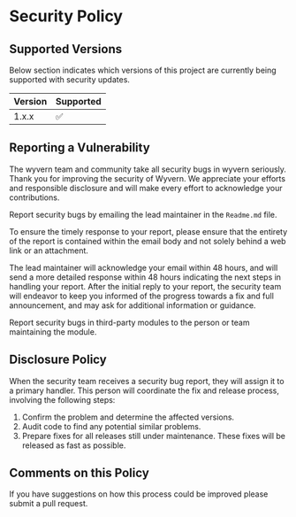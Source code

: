 # Security Policy

## Supported Versions

Below section indicates which versions of this project are currently being supported with security updates.

| Version | Supported          |
| ------- | ------------------ |
| 1.x.x   | :white_check_mark: |

## Reporting a Vulnerability

The wyvern team and community take all security bugs in wyvern seriously. Thank you for improving the security of Wyvern. We appreciate your efforts and responsible disclosure and will make every effort to acknowledge your contributions.

Report security bugs by emailing the lead maintainer in the `Readme.md` file.

To ensure the timely response to your report, please ensure that the entirety of the report is contained within the email body and not solely behind a web link or an attachment.

The lead maintainer will acknowledge your email within 48 hours, and will send a more detailed response within 48 hours indicating the next steps in handling your report. After the initial reply to your report, the security team will endeavor to keep you informed of the progress towards a fix and full announcement, and may ask for additional information or guidance.

Report security bugs in third-party modules to the person or team maintaining the module.

## Disclosure Policy

When the security team receives a security bug report, they will assign it to a primary handler. This person will coordinate the fix and release process, involving the following steps:
1. Confirm the problem and determine the affected versions.
2. Audit code to find any potential similar problems.
3. Prepare fixes for all releases still under maintenance. These fixes will be released as fast as possible.

## Comments on this Policy

If you have suggestions on how this process could be improved please submit a pull request.
